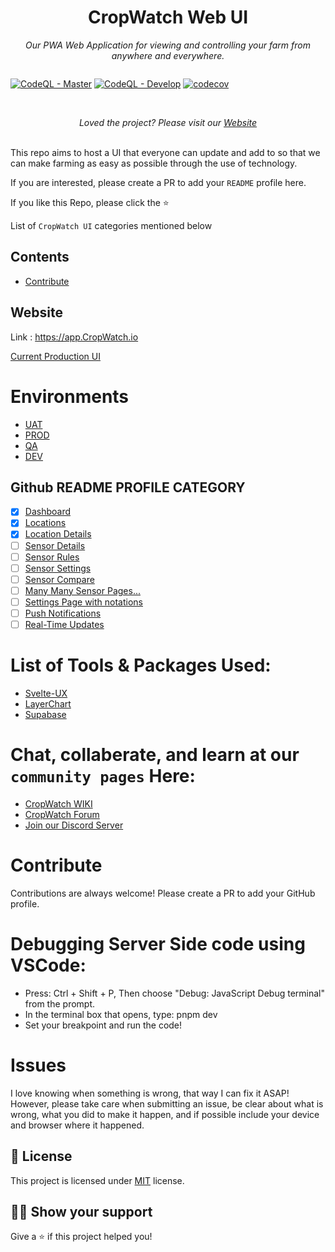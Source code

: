 <h1 align="center">CropWatch Web UI</h1>
<p align="center"><i>Our PWA Web Application for viewing and controlling your farm from anywhere and everywhere.</i></p>
<div style="display:flex; flex-direction: row; gap: 5px;" align="center">
  
  [![CodeQL - Master](https://github.com/CropWatchDevelopment/CropWatch/actions/workflows/github-code-scanning/codeql/badge.svg?branch=master)](https://github.com/CropWatchDevelopment/CropWatch/actions/workflows/github-code-scanning/codeql)
  [![CodeQL - Develop](https://github.com/CropWatchDevelopment/CropWatch/actions/workflows/github-code-scanning/codeql/badge.svg?branch=develop)](https://github.com/CropWatchDevelopment/CropWatch/actions/workflows/github-code-scanning/codeql)
  [![codecov](https://codecov.io/gh/CropWatchDevelopment/CropWatch/graph/badge.svg?token=H0LAIQ38KG)](https://codecov.io/gh/CropWatchDevelopment/CropWatch)

</div>
<br>
<p align="center"><i>Loved the project? Please visit our <a href="https://CropWatch.io">Website</a></i></p>
<br>
This repo aims to host a UI that everyone can update and add to so that we can make farming as easy as possible through the use of technology.

If you are interested, please create a PR to add your `README` profile here.

If you like this Repo, please click the :star:

List of `CropWatch UI` categories mentioned below

## Contents
  - [Contribute](#contribute)

## Website

Link : https://app.CropWatch.io

<a href="https://app.CropWatch.io">Current Production UI</a>

# Environments
- [UAT](https://crop-watch-i2xiyd6mo-crop-watch-team.vercel.app/)
- [PROD](https://app.cropwatch.io)
- [QA](https://app-qa.cropwatch.io)
- [DEV](http://localhost:5173)

## Github README PROFILE CATEGORY

- [x] [Dashboard]()
- [x] [Locations]()
- [x] [Location Details]()
- [ ] [Sensor Details]()
- [ ] [Sensor Rules]()
- [ ] [Sensor Settings]()
- [ ] [Sensor Compare]()
- [ ] [Many Many Sensor Pages...]()
- [ ] [Settings Page with notations]()
- [ ] [Push Notifications]()
- [ ] [Real-Time Updates]()

# List of Tools & Packages Used:
- [Svelte-UX](https://github.com/techniq/svelte-ux)
- [LayerChart](https://github.com/techniq/layerchart)
- [Supabase](https://github.com/supabase/supabase)

# Chat, collaberate, and learn at our `community pages` Here:
- <a href="https://kb.CropWatch.io">CropWatch WIKI</a>
- <a href="https://forum.CropWatch.io">CropWatch Forum</a>
- <a href="https://discord.gg/fXHUpx6G">Join our Discord Server</a>

# Contribute

Contributions are always welcome! Please create a PR to add your GitHub profile.

# Debugging Server Side code using VSCode:
- Press: Ctrl + Shift + P, Then choose "Debug: JavaScript Debug terminal" from the prompt.
- In the terminal box that opens, type: pnpm dev
- Set your breakpoint and run the code!

# Issues

I love knowing when something is wrong, that way I can fix it ASAP! However, please take care when submitting an issue, be clear about what is wrong, what you did to make it happen, and if possible include your device and browser where it happened.

## :pencil: License

This project is licensed under [MIT](https://opensource.org/licenses/MIT) license.

## :man_astronaut: Show your support

Give a ⭐️ if this project helped you!

